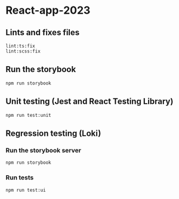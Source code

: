 # React-app-2023

## Lints and fixes files
```
lint:ts:fix
lint:scss:fix
```

## Run the storybook
```
npm run storybook
```

## Unit testing (Jest and React Testing Library)
```
npm run test:unit
```

## Regression testing (Loki)
### Run the storybook server
```
npm run storybook
```
### Run tests
```
npm run test:ui
```
